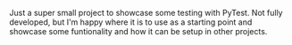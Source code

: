 Just a super small project to showcase some testing with PyTest. Not fully developed, but I'm happy where it is to use as a starting point and showcase some funtionality and how it can be setup in other projects. 
